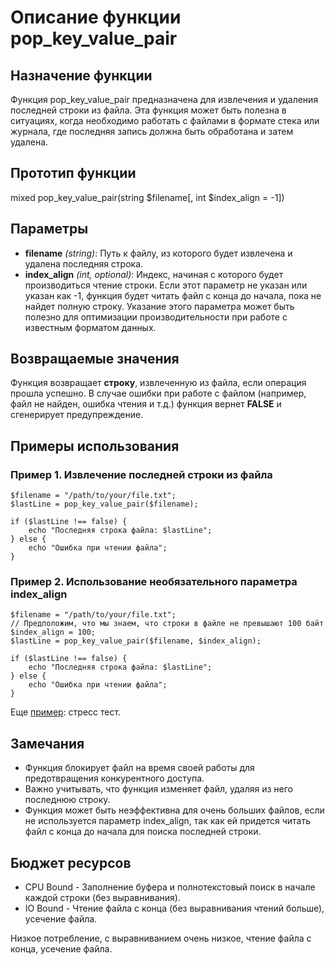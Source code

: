 # Описание функции pop_key_value_pair

## Назначение функции

Функция pop_key_value_pair предназначена для извлечения и удаления последней строки из файла. Эта функция может быть полезна в ситуациях, когда необходимо работать с файлами в формате стека или журнала, где последняя запись должна быть обработана и затем удалена.

## Прототип функции

mixed pop_key_value_pair(string $filename[, int $index_align = -1])


## Параметры

- **filename** *(string)*: Путь к файлу, из которого будет извлечена и удалена последняя строка.
- **index_align** *(int, optional)*: Индекс, начиная с которого будет производиться чтение строки. Если этот параметр не указан или указан как -1, функция будет читать файл с конца до начала, пока не найдет полную строку. Указание этого параметра может быть полезно для оптимизации производительности при работе с известным форматом данных.

## Возвращаемые значения

Функция возвращает **строку**, извлеченную из файла, если операция прошла успешно. В случае ошибки при работе с файлом (например, файл не найден, ошибка чтения и т.д.) функция вернет **FALSE** и сгенерирует предупреждение.

## Примеры использования

### Пример 1. Извлечение последней строки из файла
```
$filename = "/path/to/your/file.txt";
$lastLine = pop_key_value_pair($filename);

if ($lastLine !== false) {
    echo "Последняя строка файла: $lastLine";
} else {
    echo "Ошибка при чтении файла";
}
```

### Пример 2. Использование необязательного параметра index_align
```
$filename = "/path/to/your/file.txt";
// Предположим, что мы знаем, что строки в файле не превышают 100 байт
$index_align = 100;
$lastLine = pop_key_value_pair($filename, $index_align);

if ($lastLine !== false) {
    echo "Последняя строка файла: $lastLine";
} else {
    echo "Ошибка при чтении файла";
}
```

Еще [пример](/test/test.php): стресс тест.

## Замечания

- Функция блокирует файл на время своей работы для предотвращения конкурентного доступа.
- Важно учитывать, что функция изменяет файл, удаляя из него последнюю строку.
- Функция может быть неэффективна для очень больших файлов, если не используется параметр index_align, так как ей придется читать файл с конца до начала для поиска последней строки.


## Бюджет ресурсов

- CPU Bound - Заполнение буфера и полнотекстовый поиск в начале каждой строки (без выравнивания).
- IO Bound - Чтение файла с конца (без выравнивания чтений больше), усечение файла. 

Низкое потребление, с выравниванием очень низкое, чтение файла с конца, усечение файла.
